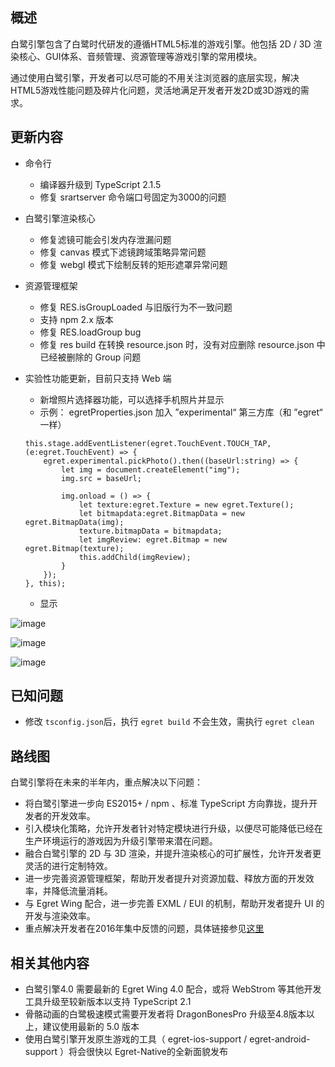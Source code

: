 
## 概述

白鹭引擎包含了白鹭时代研发的遵循HTML5标准的游戏引擎。他包括 2D / 3D 渲染核心、GUI体系、音频管理、资源管理等游戏引擎的常用模块。

通过使用白鹭引擎，开发者可以尽可能的不用关注浏览器的底层实现，解决HTML5游戏性能问题及碎片化问题，灵活地满足开发者开发2D或3D游戏的需求。

## 更新内容

* 命令行
    * 编译器升级到 TypeScript 2.1.5
    * 修复 srartserver 命令端口号固定为3000的问题

* 白鹭引擎渲染核心
    * 修复滤镜可能会引发内存泄漏问题
    * 修复 canvas 模式下滤镜跨域策略异常问题
    * 修复 webgl 模式下绘制反转的矩形遮罩异常问题

* 资源管理框架
    * 修复 RES.isGroupLoaded 与旧版行为不一致问题
    * 支持 npm 2.x 版本
    * 修复 RES.loadGroup bug
    * 修复 res build 在转换 resource.json 时，没有对应删除 resource.json 中已经被删除的 Group 问题

* 实验性功能更新，目前只支持 Web 端
    * 新增照片选择器功能，可以选择手机照片并显示
    * 示例： egretProperties.json 加入 ”experimental“ 第三方库（和 ”egret“ 一样）
    
    ~~~
    this.stage.addEventListener(egret.TouchEvent.TOUCH_TAP, (e:egret.TouchEvent) => {
        egret.experimental.pickPhoto().then((baseUrl:string) => {
            let img = document.createElement("img");
            img.src = baseUrl;

            img.onload = () => {
                let texture:egret.Texture = new egret.Texture();
                let bitmapdata:egret.BitmapData = new egret.BitmapData(img);
                texture.bitmapData = bitmapdata;
                let imgReview: egret.Bitmap = new egret.Bitmap(texture);
                this.addChild(imgReview);
            }
        });
    }, this);
    
    ~~~
    
    * 显示
    
![image](1.png) 
	
![image](2.png) 
	
![image](3.png) 

## 已知问题

* 修改 ```tsconfig.json```后，执行 ``` egret build ``` 不会生效，需执行 ``` egret clean ```


## 路线图

白鹭引擎将在未来的半年内，重点解决以下问题：

* 将白鹭引擎进一步向 ES2015+ / npm 、标准 TypeScript 方向靠拢，提升开发者的开发效率。
* 引入模块化策略，允许开发者针对特定模块进行升级，以便尽可能降低已经在生产环境运行的游戏因为升级引擎带来潜在问题。
* 融合白鹭引擎的 2D 与 3D 渲染，并提升渲染核心的可扩展性，允许开发者更灵活的进行定制特效。
* 进一步完善资源管理框架，帮助开发者提升对资源加载、释放方面的开发效率，并降低流量消耗。
* 与 Egret Wing 配合，进一步完善 EXML / EUI 的机制，帮助开发者提升 UI 的开发与渲染效率。
* 重点解决开发者在2016年集中反馈的问题，具体链接参见[这里](http://bbs.egret.com/thread-25005-1-1.html)

## 相关其他内容
* 白鹭引擎4.0 需要最新的 Egret Wing 4.0 配合，或将 WebStrom 等其他开发工具升级至较新版本以支持 TypeScript 2.1
* 骨骼动画的白鹭极速模式需要开发者将 DragonBonesPro 升级至4.8版本以上，建议使用最新的 5.0 版本
* 使用白鹭引擎开发原生游戏的工具（ egret-ios-support / egret-android-support ）将会很快以 Egret-Native的全新面貌发布

